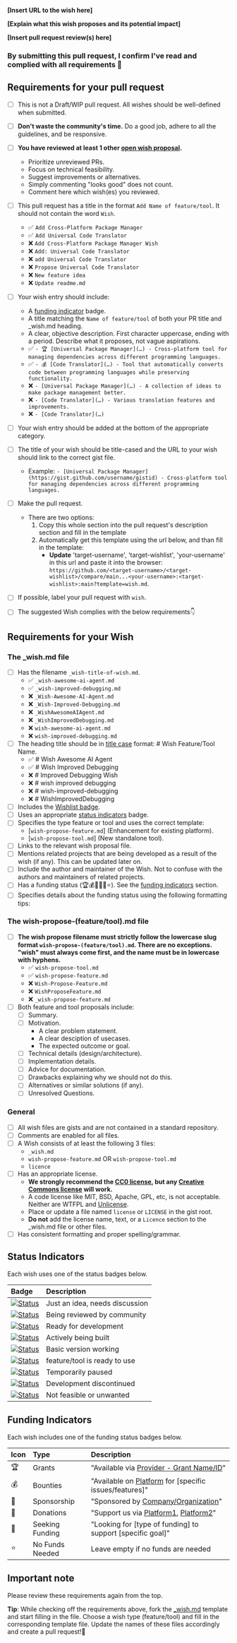 <!-- Congratulations on submitting a Wish! 🎉 -->

<!-- Please fill in the below placeholders -->

**[Insert URL to the wish here]**

**[Explain what this wish proposes and its potential impact]**

**[Insert pull request review(s) here]**

### By submitting this pull request, I confirm I've read and complied with all requirements 🖖

## Requirements for your pull request

- [ ] This is not a Draft/WIP pull request. All wishes should be well-defined when submitted.
- [ ] **Don't waste the community's time.** Do a good job, adhere to all the guidelines, and be responsive.
- [ ] **You have reviewed at least 1 other [open wish proposal](https://github.com/unameit10000000/wishlist/pulls?q=is%3Apr+is%3Aopen).**
	- Prioritize unreviewed PRs.
    - Focus on technical feasibility.
    - Suggest improvements or alternatives.
    - Simply commenting "looks good" does not count.
    - Comment here which wish(es) you reviewed.
- [ ] This pull request has a title in the format `Add Name of feature/tool`. It should not contain the word `Wish`.
    - ✅ `Add Cross-Platform Package Manager`
    - ✅ `Add Universal Code Translator`
    - ❌ `Add Cross-Platform Package Manager Wish`
    - ❌ `Add: Universal Code Translator`
    - ❌ `add Universal Code Translator`
    - ❌ `Propose Universal Code Translator`
    - ❌ `New feature idea`
    - ❌ `Update readme.md`
- [ ] Your wish entry should include:
    - A [funding indicator](#funding-status) badge.
    - A title matching the `Name of feature/tool` of both your PR title and _wish.md heading.
    - A clear, objective description. First character uppercase, ending with a period. Describe what it proposes, not vague aspirations.
    - ✅ `- 🏆 [Universal Package Manager](…) - Cross-platform tool for managing dependencies across different programming languages.`
    - ✅ `- 💰 [Code Translator](…) - Tool that automatically converts code between programming languages while preserving functionality.`
    - ❌ `- [Universal Package Manager](…) - A collection of ideas to make package management better.`
    - ❌ `- [Code Translator](…) - Various translation features and improvements.`
    - ❌ `- [Code Translator](…)`

- [ ] Your wish entry should be added at the bottom of the appropriate category.
- [ ] The title of your wish should be title-cased and the URL to your wish should link to the correct gist file.
	- Example: `- [Universal Package Manager](https://gist.github.com/username/gistid) - Cross-platform tool for managing dependencies across different programming languages.`
- [ ] Make the pull request.
    - There are two options:
        1. Copy this whole section into the pull request's description section and fill in the template
        2. Automatically get this template using the url below, and than fill in the template:
            - **Update** 'target-username', 'target-wishlist', 'your-username' in this url and paste it into the browser: `https://github.com/<target-username>/<target-wishlist>/compare/main...<your-username>:<target-wishlist>:main?template=wish.md`.
- [ ] If possible, label your pull request with `wish`.
- [ ] The suggested Wish complies with the below requirements👇

## Requirements for your Wish

### The _wish.md file

- [ ] Has the filename `_wish-title-of-wish.md`.
    - ✅ `_wish-awesome-ai-agent.md`
    - ✅ `_wish-improved-debugging.md`
    - ❌ `_Wish-Awesome-AI-Agent.md`
    - ❌ `_Wish-Improved-Debugging.md`
    - ❌ `_WishAwesomeAIAgent.md`
    - ❌ `_WishImprovedDebugging.md`
    - ❌ `wish-awesome-ai-agent.md`
    - ❌ `wish-improved-debugging.md`
- [ ] The heading title should be in [title case](https://capitalizemytitle.com/) format: # Wish Feature/Tool Name.
    - ✅ # Wish Awesome AI Agent
    - ✅ # Wish Improved Debugging
    - ❌ # Improved Debugging Wish
    - ❌ # wish improved debugging
    - ❌ # wish-improved-debugging
    - ❌ # WishImprovedDebugging
- [ ] Includes the [Wishlist badge](https://github.com/unameit10000000/wishlist/blob/main/wishlist.md#wishlist-badge).
- [ ] Uses an appropriate [status indicators](#status-indicators) badge.
- [ ] Specifies the type feature or tool and uses the correct template:
    - [`wish-propose-feature.md`] (Enhancement for existing platform).
    - [`wish-propose-tool.md`] (New standalone tool).
- [ ] Links to the relevant wish proposal file.
- [ ] Mentions related projects that are being developed as a result of the wish (if any). This can be updated later on.
- [ ] Include the author and maintainer of the Wish. Not to confuse with the authors and maintainers of related projects.
- [ ] Has a funding status (🏆💰💎🎁🌱⭐). See the [funding indicators](#funding-status) section.
- [ ] Specifies details about the funding status using the following formatting tips:

### The wish-propose-(feature/tool).md file

- [ ] **The wish propose filename must strictly follow the lowercase slug format `wish-propose-(feature/tool).md`. There are no exceptions. "wish" must always come first, and the name must be in lowercase with hyphens.**
    - ✅ `wish-propose-tool.md`
    - ✅ `wish-propose-feature.md`
    - ❌ `Wish-Propose-Feature.md`
    - ❌ `WishProposeFeature.md`
    - ❌ `_wish-propose-feature.md`
- [ ] Both feature and tool proposals include:
    - [ ] Summary.
    - [ ] Motivation.
        - A clear problem statement.
        - A clear desciption of usecases.
        - The expected outcome or goal.
    - [ ] Technical details (design/architecture).
    - [ ] Implementation details.
    - [ ] Advice for documentation.
    - [ ] Drawbacks explaining why we should not do this.
    - [ ] Alternatives or similar solutions (if any).
    - [ ] Unresolved Questions.

### General

- [ ] All wish files are gists and are not contained in a standard repository.
- [ ] Comments are enabled for all files.
- [ ] A Wish consists of at least the following 3 files:
    - `_wish.md`
    - `wish-propose-feature.md` OR `wish-propose-tool.md`
    - `licence`
- [ ] Has an appropriate license.
	- **We strongly recommend the [CC0 license](https://creativecommons.org/publicdomain/zero/1.0/), but any [Creative Commons license](https://creativecommons.org/choose/) will work.**
	- A code license like MIT, BSD, Apache, GPL, etc, is not acceptable. Neither are WTFPL and [Unlicense](https://unlicense.org).
	- Place or update a file named `license` or `LICENSE` in the gist root.
	- **Do not** add the license name, text, or a `Licence` section to the _wish.md file or other files.
- [ ] Has consistent formatting and proper spelling/grammar.
     
## Status Indicators

Each wish uses one of the status badges below.

| Badge | Description |
|:------|:------------|
| [![Status](https://img.shields.io/badge/Status-Concept-lightgrey)](https://github.com/project-user/project-name) | Just an idea, needs discussion |
| [![Status](https://img.shields.io/badge/Status-Discussion-white)](https://github.com/project-user/project-name) | Being reviewed by community |
| [![Status](https://img.shields.io/badge/Status-Accepted-lightblue)](https://github.com/project-user/project-name) | Ready for development |
| [![Status](https://img.shields.io/badge/Status-Development-blue)](https://github.com/project-user/project-name) | Actively being built |
| [![Status](https://img.shields.io/badge/Status-Partial-teal)](https://github.com/project-user/project-name) | Basic version working |
| [![Status](https://img.shields.io/badge/Status-Implemented-green)](https://github.com/project-user/project-name) | feature/tool is ready to use |
| [![Status](https://img.shields.io/badge/Status-On%20Hold-yellow)](https://github.com/project-user/project-name) | Temporarily paused |
| [![Status](https://img.shields.io/badge/Status-Stopped-red)](https://github.com/project-user/project-name) | Development discontinued |
| [![Status](https://img.shields.io/badge/Status-Rejected-orange)](https://github.com/project-user/project-name) | Not feasible or unwanted |

## Funding Indicators

Each wish includes one of the funding status badges below.

| Icon | Type | Description |
|:-----|:-----|:------------|
| 🏆 | Grants | "Available via [Provider - Grant Name/ID](link)" |
| 💰 | Bounties | "Available on [Platform](link) for [specific issues/features]" |
| 💎 | Sponsorship | "Sponsored by [Company/Organization](link)" |
| 🎁 | Donations | "Support us via [Platform1](link), [Platform2](link)" |
| 🌱 | Seeking Funding | "Looking for [type of funding] to support [specific goal]" |
| ⭐ | No Funds Needed | Leave empty if no funds are needed |

## Important note

Please review these requirements again from the top.

**Tip**: While checking off the requirements above, fork the [_wish.md](https://gist.github.com/unameit10000000/a660a242dcbef241f7b04e507d7c8431) template and start filling in the file. Choose a wish type (feature/tool) and fill in the corresponding template file. Update the names of these files accordingly and create a pull request!🚀
